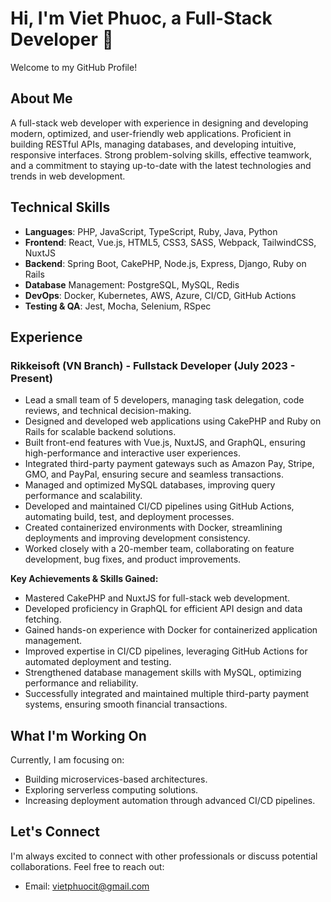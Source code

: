 # Hi, I'm Viet Phuoc, a Full-Stack Developer 👋

Welcome to my GitHub Profile!

## About Me

A full-stack web developer with experience in designing and developing modern, optimized, and user-friendly web applications. Proficient in building RESTful APIs, managing databases, and developing intuitive, responsive interfaces. Strong problem-solving skills, effective teamwork, and a commitment to staying up-to-date with the latest technologies and trends in web development.

## Technical Skills

- **Languages**: PHP, JavaScript, TypeScript, Ruby, Java, Python
- **Frontend**: React, Vue.js, HTML5, CSS3, SASS, Webpack, TailwindCSS, NuxtJS
- **Backend**: Spring Boot, CakePHP, Node.js, Express, Django, Ruby on Rails
- **Database** Management: PostgreSQL, MySQL, Redis
- **DevOps**: Docker, Kubernetes, AWS, Azure, CI/CD, GitHub Actions
- **Testing & QA**: Jest, Mocha, Selenium, RSpec

## Experience
### Rikkeisoft (VN Branch) - Fullstack Developer (July 2023 - Present)
- Lead a small team of 5 developers, managing task delegation, code reviews, and technical decision-making.
- Designed and developed web applications using CakePHP and Ruby on Rails for scalable backend solutions.
- Built front-end features with Vue.js, NuxtJS, and GraphQL, ensuring high-performance and interactive user experiences.
- Integrated third-party payment gateways such as Amazon Pay, Stripe, GMO, and PayPal, ensuring secure and seamless transactions.
- Managed and optimized MySQL databases, improving query performance and scalability.
- Developed and maintained CI/CD pipelines using GitHub Actions, automating build, test, and deployment processes.
- Created containerized environments with Docker, streamlining deployments and improving development consistency.
- Worked closely with a 20-member team, collaborating on feature development, bug fixes, and product improvements.

**Key Achievements & Skills Gained:**
- Mastered CakePHP and NuxtJS for full-stack web development.
- Developed proficiency in GraphQL for efficient API design and data fetching.
- Gained hands-on experience with Docker for containerized application management.
- Improved expertise in CI/CD pipelines, leveraging GitHub Actions for automated deployment and testing.
- Strengthened database management skills with MySQL, optimizing performance and reliability.
- Successfully integrated and maintained multiple third-party payment systems, ensuring smooth financial transactions.

## What I'm Working On

Currently, I am focusing on:
- Building microservices-based architectures.
- Exploring serverless computing solutions.
- Increasing deployment automation through advanced CI/CD pipelines.

## Let's Connect

I'm always excited to connect with other professionals or discuss potential collaborations. Feel free to reach out:
- Email: [vietphuocit@gmail.com](mailto:vietphuocit@gmail.com)
